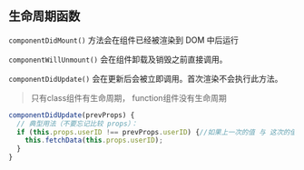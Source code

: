 ## 生命周期函数

`componentDidMount()` 方法会在组件已经被渲染到 DOM 中后运行

`componentWillUnmount()` 会在组件卸载及销毁之前直接调用。

`componentDidUpdate()` 会在更新后会被立即调用。首次渲染不会执行此方法。

> 只有class组件有生命周期， function组件没有生命周期

```jsx
componentDidUpdate(prevProps) {
  // 典型用法（不要忘记比较 props）：
  if (this.props.userID !== prevProps.userID) {//如果上一次的值 与 这次的值不等的时候再执行
    this.fetchData(this.props.userID);
  }
}
```



